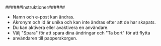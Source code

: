 ######Instruktioner######

+   Namn och e-post kan ändras.
+   Akronym och id är unika och kan inte ändras efter att de har skapats. 
+   Du kan aktivera eller avaktivera en användare. 
+   Välj "Spara" för att spara dina ändringar och "Ta bort" för att flytta 
+   användaren till papperskorgen.
